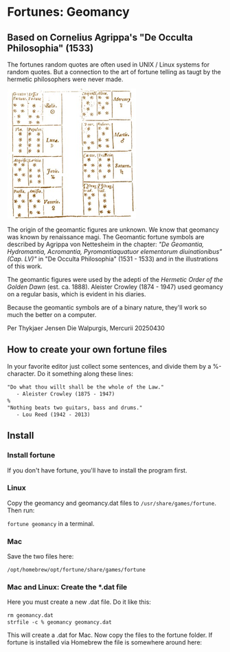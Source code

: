 # Fortunes: Geomancy

## Based on Cornelius Agrippa's "De Occulta Philosophia" (1533)

The fortunes random quotes are often used in UNIX / Linux systems for random quotes. But a connection to the art of fortune telling as taugt by the hermetic philosophers were never made.

![Agrippa's Geomantic Figures](figuresplanetaryrulers.jpg)

The origin of the geomantic figures are unknown. We know that geomancy was known by renaissance magi. The Geomantic fortune symbols are described by Agrippa von Nettesheim in the chapter: *"De Geomantia, Hydromantia, Acromantia, Pyromantiaquatuor elementorum diuinationibus" (Cap. LV)"* in "De Occulta Philosophia" (1531 - 1533) and in the illustrations of this work.

The geomantic figures were used by the adepti of the *Hermetic Order of the Golden Dawn* (est. ca. 1888). Aleister Crowley (1874 - 1947) used geomancy on a regular basis, which is evident in his diaries.

Because the geomantic symbols are of a binary nature, they'll work so much the better on a computer.

Per Thykjaer Jensen
Die Walpurgis, Mercurii 20250430

## How to create your own fortune files

In your favorite editor just collect some sentences, and divide them by a %-character. Do it something along these lines:

~~~~
"Do what thou willt shall be the whole of the Law."
   - Aleister Crowley (1875 - 1947)
%
"Nothing beats two guitars, bass and drums."
   - Lou Reed (1942 - 2013)
~~~~



## Install

### Install fortune

If you don't have fortune, you'll have to install the program first. 

### Linux

Copy the geomancy and geomancy.dat files to `/usr/share/games/fortune`. Then run:

`fortune geomancy` in a terminal. 

### Mac

Save the two files here:

~~~~~
/opt/homebrew/opt/fortune/share/games/fortune
~~~~~

### Mac and Linux: Create the *.dat file

Here you must create a new .dat file. Do it like this:

~~~~~
rm geomancy.dat
strfile -c % geomancy geomancy.dat
~~~~~

This will create a .dat for Mac. Now copy the files to the fortune folder. If fortune is installed via Homebrew the file is somewhere around here: